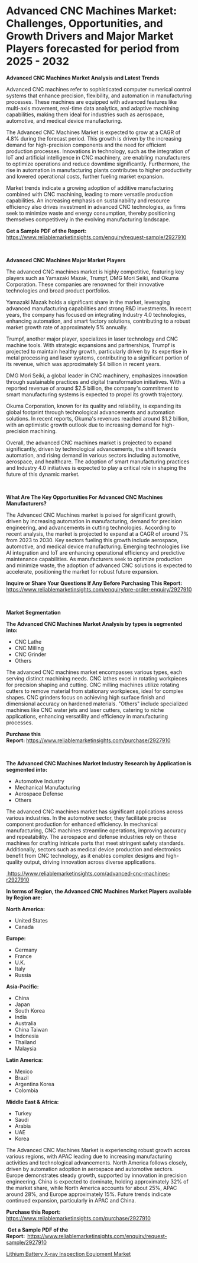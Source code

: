 <p><h1>Advanced CNC Machines Market: Challenges, Opportunities, and Growth Drivers and Major Market Players forecasted for period from 2025 - 2032</h1></p><p><strong>Advanced CNC Machines Market Analysis and Latest Trends</strong></p>
<p><p>Advanced CNC machines refer to sophisticated computer numerical control systems that enhance precision, flexibility, and automation in manufacturing processes. These machines are equipped with advanced features like multi-axis movement, real-time data analytics, and adaptive machining capabilities, making them ideal for industries such as aerospace, automotive, and medical device manufacturing.</p><p>The Advanced CNC Machines Market is expected to grow at a CAGR of 4.8% during the forecast period. This growth is driven by the increasing demand for high-precision components and the need for efficient production processes. Innovations in technology, such as the integration of IoT and artificial intelligence in CNC machinery, are enabling manufacturers to optimize operations and reduce downtime significantly. Furthermore, the rise in automation in manufacturing plants contributes to higher productivity and lowered operational costs, further fueling market expansion.</p><p>Market trends indicate a growing adoption of additive manufacturing combined with CNC machining, leading to more versatile production capabilities. An increasing emphasis on sustainability and resource efficiency also drives investment in advanced CNC technologies, as firms seek to minimize waste and energy consumption, thereby positioning themselves competitively in the evolving manufacturing landscape.</p></p>
<p><strong>Get a Sample PDF of the Report:&nbsp;</strong> <a href="https://www.reliablemarketinsights.com/enquiry/request-sample/2927910?utm_campaign=2669&utm_medium=2&utm_source=Github&utm_content=ia&utm_term=12032025&utm_id=advanced-cnc-machines">https://www.reliablemarketinsights.com/enquiry/request-sample/2927910</a></p>
<p>&nbsp;</p>
<p><strong>Advanced CNC Machines Major Market Players</strong></p>
<p><p>The advanced CNC machines market is highly competitive, featuring key players such as Yamazaki Mazak, Trumpf, DMG Mori Seiki, and Okuma Corporation. These companies are renowned for their innovative technologies and broad product portfolios.</p><p>Yamazaki Mazak holds a significant share in the market, leveraging advanced manufacturing capabilities and strong R&D investments. In recent years, the company has focused on integrating Industry 4.0 technologies, enhancing automation, and smart factory solutions, contributing to a robust market growth rate of approximately 5% annually.</p><p>Trumpf, another major player, specializes in laser technology and CNC machine tools. With strategic expansions and partnerships, Trumpf is projected to maintain healthy growth, particularly driven by its expertise in metal processing and laser systems, contributing to a significant portion of its revenue, which was approximately $4 billion in recent years.</p><p>DMG Mori Seiki, a global leader in CNC machinery, emphasizes innovation through sustainable practices and digital transformation initiatives. With a reported revenue of around $2.5 billion, the company's commitment to smart manufacturing systems is expected to propel its growth trajectory.</p><p>Okuma Corporation, known for its quality and reliability, is expanding its global footprint through technological advancements and automation solutions. In recent reports, Okuma's revenues reached around $1.2 billion, with an optimistic growth outlook due to increasing demand for high-precision machining.</p><p>Overall, the advanced CNC machines market is projected to expand significantly, driven by technological advancements, the shift towards automation, and rising demand in various sectors including automotive, aerospace, and healthcare. The adoption of smart manufacturing practices and Industry 4.0 initiatives is expected to play a critical role in shaping the future of this dynamic market.</p></p>
<p>&nbsp;</p>
<p><strong>What Are The Key Opportunities For Advanced CNC Machines Manufacturers?</strong></p>
<p><p>The Advanced CNC Machines market is poised for significant growth, driven by increasing automation in manufacturing, demand for precision engineering, and advancements in cutting technologies. According to recent analysis, the market is projected to expand at a CAGR of around 7% from 2023 to 2030. Key sectors fueling this growth include aerospace, automotive, and medical device manufacturing. Emerging technologies like AI integration and IoT are enhancing operational efficiency and predictive maintenance capabilities. As manufacturers seek to optimize production and minimize waste, the adoption of advanced CNC solutions is expected to accelerate, positioning the market for robust future expansion.</p></p>
<p><strong>Inquire or Share Your Questions If Any Before Purchasing This Report:</strong> <a href="https://www.reliablemarketinsights.com/enquiry/pre-order-enquiry/2927910?utm_campaign=2669&utm_medium=2&utm_source=Github&utm_content=ia&utm_term=12032025&utm_id=advanced-cnc-machines">https://www.reliablemarketinsights.com/enquiry/pre-order-enquiry/2927910</a></p>
<p>&nbsp;</p>
<p><strong>Market Segmentation</strong></p>
<p><strong>The Advanced CNC Machines Market Analysis by types is segmented into:</strong></p>
<p><ul><li>CNC Lathe</li><li>CNC Milling</li><li>CNC Grinder</li><li>Others</li></ul></p>
<p><p>The advanced CNC machines market encompasses various types, each serving distinct machining needs. CNC lathes excel in rotating workpieces for precision shaping and cutting. CNC milling machines utilize rotating cutters to remove material from stationary workpieces, ideal for complex shapes. CNC grinders focus on achieving high surface finish and dimensional accuracy on hardened materials. "Others" include specialized machines like CNC water jets and laser cutters, catering to niche applications, enhancing versatility and efficiency in manufacturing processes.</p></p>
<p><strong>Purchase this Report:&nbsp;</strong><a href="https://www.reliablemarketinsights.com/purchase/2927910?utm_campaign=2669&utm_medium=2&utm_source=Github&utm_content=ia&utm_term=12032025&utm_id=advanced-cnc-machines">https://www.reliablemarketinsights.com/purchase/2927910</a></p>
<p>&nbsp;</p>
<p><strong>The Advanced CNC Machines Market Industry Research by Application is segmented into:</strong></p>
<p><ul><li>Automotive Industry</li><li>Mechanical Manufacturing</li><li>Aerospace Defense</li><li>Others</li></ul></p>
<p><p>The advanced CNC machines market has significant applications across various industries. In the automotive sector, they facilitate precise component production for enhanced efficiency. In mechanical manufacturing, CNC machines streamline operations, improving accuracy and repeatability. The aerospace and defense industries rely on these machines for crafting intricate parts that meet stringent safety standards. Additionally, sectors such as medical device production and electronics benefit from CNC technology, as it enables complex designs and high-quality output, driving innovation across diverse applications.</p></p>
<p><a href="https://www.reliablemarketinsights.com/advanced-cnc-machines-r2927910?utm_campaign=2669&utm_medium=2&utm_source=Github&utm_content=ia&utm_term=12032025&utm_id=advanced-cnc-machines">&nbsp;https://www.reliablemarketinsights.com/advanced-cnc-machines-r2927910</a></p>
<p><strong>In terms of Region, the Advanced CNC Machines Market Players available by Region are:</strong></p>
<p>
    <p> <strong> North America: </strong>
        <ul>
            <li>United States</li>
            <li>Canada</li>
        </ul>
        </p> 
    <p> <strong> Europe: </strong>
        <ul>
            <li>Germany</li>
            <li>France</li>
            <li>U.K.</li>
            <li>Italy</li>
            <li>Russia</li>
        </ul>
        </p> 
    <p> <strong> Asia-Pacific: </strong>
        <ul>
            <li>China</li>
            <li>Japan</li>
            <li>South Korea</li>
            <li>India</li>
            <li>Australia</li>
            <li>China Taiwan</li>
            <li>Indonesia</li>
            <li>Thailand</li>
            <li>Malaysia</li>
        </ul>
        </p> 
    <p> <strong> Latin America: </strong>
        <ul>
            <li>Mexico</li>
            <li>Brazil</li>
            <li>Argentina Korea</li>
            <li>Colombia</li>
        </ul>
        </p> 
    <p> <strong> Middle East & Africa: </strong>
        <ul>
            <li>Turkey</li>
            <li>Saudi</li>
            <li>Arabia</li>
            <li>UAE</li>
            <li>Korea</li>
        </ul>
    </p>
    </p>
<p><p>The Advanced CNC Machines Market is experiencing robust growth across various regions, with APAC leading due to increasing manufacturing activities and technological advancements. North America follows closely, driven by automation adoption in aerospace and automotive sectors. Europe demonstrates steady growth, supported by innovation in precision engineering. China is expected to dominate, holding approximately 32% of the market share, while North America accounts for about 25%, APAC around 28%, and Europe approximately 15%. Future trends indicate continued expansion, particularly in APAC and China.</p></p>
<p><strong>Purchase this Report: </strong><a href="https://www.reliablemarketinsights.com/purchase/2927910?utm_campaign=2669&utm_medium=2&utm_source=Github&utm_content=ia&utm_term=12032025&utm_id=advanced-cnc-machines">https://www.reliablemarketinsights.com/purchase/2927910</a></p>
<p>&nbsp;<strong>Get a Sample PDF of the Report:&nbsp;&nbsp;</strong><a href="https://www.reliablemarketinsights.com/enquiry/request-sample/2927910?utm_campaign=2669&utm_medium=2&utm_source=Github&utm_content=ia&utm_term=12032025&utm_id=advanced-cnc-machines">https://www.reliablemarketinsights.com/enquiry/request-sample/2927910</a></p>
<p><strong></strong></p>
<p><p><a href="https://github.com/boitafbg/Market-Research-Report-List-1/blob/main/lithium-battery-x-ray-inspection-equipment-market.md?utm_campaign=2669&utm_medium=2&utm_source=Github&utm_content=ia&utm_term=12032025&utm_id=advanced-cnc-machines">Lithium Battery X-ray Inspection Equipment Market</a></p></p>